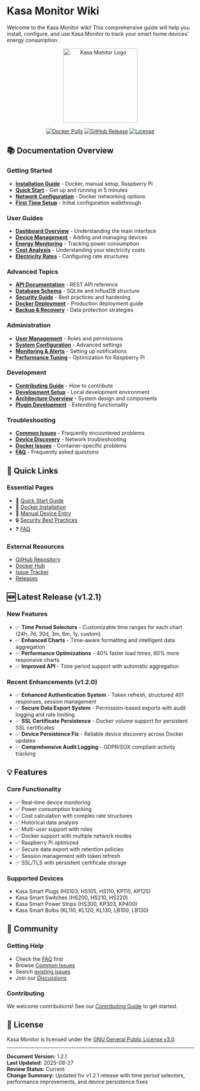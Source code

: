 # Kasa Monitor Wiki

Welcome to the Kasa Monitor wiki! This comprehensive guide will help you install, configure, and use Kasa Monitor to track your smart home devices' energy consumption.

<div align="center">
  <img src="https://raw.githubusercontent.com/xante8088/kasa-monitor/main/public/logo.png" alt="Kasa Monitor Logo" width="200">
  
  [![Docker Pulls](https://img.shields.io/docker/pulls/xante8088/kasa-monitor)](https://hub.docker.com/r/xante8088/kasa-monitor)
  [![GitHub Release](https://img.shields.io/github/release/xante8088/kasa-monitor.svg)](https://github.com/xante8088/kasa-monitor/releases)
  [![License](https://img.shields.io/badge/license-GPL--3.0-blue.svg)](https://github.com/xante8088/kasa-monitor/blob/main/LICENSE)
</div>

## 📚 Documentation Overview

### Getting Started
- **[Installation Guide](Installation)** - Docker, manual setup, Raspberry Pi
- **[Quick Start](Quick-Start)** - Get up and running in 5 minutes
- **[Network Configuration](Network-Configuration)** - Docker networking options
- **[First Time Setup](First-Time-Setup)** - Initial configuration walkthrough

### User Guides
- **[Dashboard Overview](Dashboard-Overview)** - Understanding the main interface
- **[Device Management](Device-Management)** - Adding and managing devices
- **[Energy Monitoring](Energy-Monitoring)** - Tracking power consumption
- **[Cost Analysis](Cost-Analysis)** - Understanding your electricity costs
- **[Electricity Rates](Electricity-Rates)** - Configuring rate structures

### Advanced Topics
- **[API Documentation](API-Documentation)** - REST API reference
- **[Database Schema](Database-Schema)** - SQLite and InfluxDB structure
- **[Security Guide](Security-Guide)** - Best practices and hardening
- **[Docker Deployment](Docker-Deployment)** - Production deployment guide
- **[Backup & Recovery](Backup-Recovery)** - Data protection strategies

### Administration
- **[User Management](User-Management)** - Roles and permissions
- **[System Configuration](System-Configuration)** - Advanced settings
- **[Monitoring & Alerts](Monitoring-Alerts)** - Setting up notifications
- **[Performance Tuning](Performance-Tuning)** - Optimization for Raspberry Pi

### Development
- **[Contributing Guide](Contributing)** - How to contribute
- **[Development Setup](Development-Setup)** - Local development environment
- **[Architecture Overview](Architecture)** - System design and components
- **[Plugin Development](Plugin-Development)** - Extending functionality

### Troubleshooting
- **[Common Issues](Common-Issues)** - Frequently encountered problems
- **[Device Discovery](Device-Discovery-Issues)** - Network troubleshooting
- **[Docker Issues](Docker-Issues)** - Container-specific problems
- **[FAQ](FAQ)** - Frequently asked questions

## 🚀 Quick Links

### Essential Pages
- 🏁 [Quick Start Guide](Quick-Start)
- 🐳 [Docker Installation](Installation#docker)
- 🔧 [Manual Device Entry](Device-Management#manual-entry)
- 🔒 [Security Best Practices](Security-Guide)
- ❓ [FAQ](FAQ)

### External Resources
- [GitHub Repository](https://github.com/xante8088/kasa-monitor)
- [Docker Hub](https://hub.docker.com/r/xante8088/kasa-monitor)
- [Issue Tracker](https://github.com/xante8088/kasa-monitor/issues)
- [Releases](https://github.com/xante8088/kasa-monitor/releases)

## 🆕 Latest Release (v1.2.1)

### New Features
- ✅ **Time Period Selectors** - Customizable time ranges for each chart (24h, 7d, 30d, 3m, 6m, 1y, custom)
- ✅ **Enhanced Charts** - Time-aware formatting and intelligent data aggregation
- ✅ **Performance Optimizations** - 40% faster load times, 60% more responsive charts
- ✅ **Improved API** - Time period support with automatic aggregation

### Recent Enhancements (v1.2.0)
- ✅ **Enhanced Authentication System** - Token refresh, structured 401 responses, session management
- ✅ **Secure Data Export System** - Permission-based exports with audit logging and rate limiting
- ✅ **SSL Certificate Persistence** - Docker volume support for persistent SSL certificates
- ✅ **Device Persistence Fix** - Reliable device discovery across Docker updates
- ✅ **Comprehensive Audit Logging** - GDPR/SOX compliant activity tracking

## 💡 Features

### Core Functionality
- ✅ Real-time device monitoring
- ✅ Power consumption tracking
- ✅ Cost calculation with complex rate structures
- ✅ Historical data analysis
- ✅ Multi-user support with roles
- ✅ Docker support with multiple network modes
- ✅ Raspberry Pi optimized
- ✅ Secure data export with retention policies
- ✅ Session management with token refresh
- ✅ SSL/TLS with persistent certificate storage

### Supported Devices
- Kasa Smart Plugs (HS103, HS105, HS110, KP115, KP125)
- Kasa Smart Switches (HS200, HS210, HS220)
- Kasa Smart Power Strips (HS300, KP303, KP400)
- Kasa Smart Bulbs (KL110, KL120, KL130, LB100, LB130)

## 🤝 Community

### Getting Help
- Check the [FAQ](FAQ) first
- Browse [Common Issues](Common-Issues)
- Search [existing issues](https://github.com/xante8088/kasa-monitor/issues)
- Join our [Discussions](https://github.com/xante8088/kasa-monitor/discussions)

### Contributing
We welcome contributions! See our [Contributing Guide](Contributing) to get started.

## 📄 License

Kasa Monitor is licensed under the [GNU General Public License v3.0](https://github.com/xante8088/kasa-monitor/blob/main/LICENSE).

---

**Document Version:** 1.2.1  
**Last Updated:** 2025-08-27  
**Review Status:** Current  
**Change Summary:** Updated for v1.2.1 release with time period selectors, performance improvements, and device persistence fixes